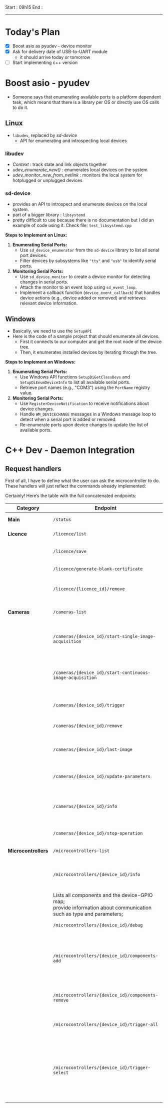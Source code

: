 Start : 09h15
End : 

---

# Today's Plan

- [x] Boost asio as pyudev - device monitor
- [x] Ask for delivery date of USB-to-UART module
	- it should arrive today or tomorrow
- [ ] Start implementing c++ version

# Boost asio - pyudev

- Someone says that enumerating available ports is a platform dependent task, which means that there is a library per OS or directly use OS calls to do it.
## Linux

- `libudev`, replaced by *sd-device*
	- API for enumerating and introspecting local devices

### libudev

- *Context* : track state and link objects together
- *udev_enumerate_new()* : enumerates local devices on the system
- *udev_monitor_new_from_netlink* : monitors the local system for hotplugged or unplugged devices

### sd-device

- provides an API to introspect and enumerate devices on the local system.
- part of a bigger library : `libsystemd`
- pretty difficult to use because there is no documentation but I did an example of code using it. Check file: `test_libsystemd.cpp`

**Steps to Implement on Linux:**
1. **Enumerating Serial Ports:**
    - Use `sd_device_enumerator` from the `sd-device` library to list all serial port devices.
    - Filter devices by subsystems like `"tty"` and `"usb"` to identify serial ports.
2. **Monitoring Serial Ports:**
    - Use `sd_device_monitor` to create a device monitor for detecting changes in serial ports.
    - Attach the monitor to an event loop using `sd_event_loop`.
    - Implement a callback function (`device_event_callback`) that handles device actions (e.g., device added or removed) and retrieves relevant device information.

## Windows

- Basically, we need to use the `SetupAPI`
- Here is the code of a sample project that should enumerate all devices.
	- First it connects to our computer and get the root node of the device tree.
	- Then, it enumerates installed devices by iterating through the tree.

**Steps to Implement on Windows:**

1. **Enumerating Serial Ports:**
	- Use Windows API functions `SetupDiGetClassDevs` and `SetupDiEnumDeviceInfo` to list all available serial ports.
    - Retrieve port names (e.g., "COM3") using the `PortName` registry value.
3. **Monitoring Serial Ports:**
	- Use `RegisterDeviceNotification` to receive notifications about device changes.
    - Handle `WM_DEVICECHANGE` messages in a Windows message loop to detect when a serial port is added or removed.
    - Re-enumerate ports upon device changes to update the list of available ports.

# C++ Dev - Daemon Integration

## Request handlers

First of all, I have to define what the user can ask the microcontroller to do. These handlers will just reflect the commands already implemented:

Certainly! Here’s the table with the full concatenated endpoints:

| **Category**         | **Endpoint**                                                                                                          | **Description**                                                                                            |
| -------------------- | --------------------------------------------------------------------------------------------------------------------- | ---------------------------------------------------------------------------------------------------------- |
| **Main**             | `/status`                                                                                                             | Build status information                                                                                   |
| **Licence**          | `/licence/list`                                                                                                       | Lists all licences                                                                                         |
|                      | `/licence/save`                                                                                                       | Saves a licence passed in the body                                                                         |
|                      | `/licence/generate-blank-certificate`                                                                                 | Generates a blank certificate                                                                              |
|                      | `/licence/{licence_id}/remove`                                                                                        | Removes a licence specified by `licence_id`                                                                |
| **Cameras**          | `/cameras-list`                                                                                                       | Lists all cameras connected                                                                                |
|                      | `/cameras/{device_id}/start-single-image-acquisition`                                                                 | Starts single image acquisition for the specified camera                                                   |
|                      | `/cameras/{device_id}/start-continuous-image-acquisition`                                                             | Starts continuous image acquisition for the specified camera                                               |
|                      | `/cameras/{device_id}/trigger`                                                                                        | Triggers the specified camera                                                                              |
|                      | `/cameras/{device_id}/remove`                                                                                         | Removes the specified camera                                                                               |
|                      | `/cameras/{device_id}/last-image`                                                                                     | Retrieves the last image from the specified camera                                                         |
|                      | `/cameras/{device_id}/update-parameters`                                                                              | Updates parameters for the specified camera                                                                |
|                      | `/cameras/{device_id}/info`                                                                                           | Provides information about the specified camera                                                            |
|                      | `/cameras/{device_id}/stop-operation`                                                                                 | Stops operation of the specified camera                                                                    |
| **Microcontrollers** | `/microcontrollers-list`                                                                                              | Lists all microcontrollers                                                                                 |
|                      | `/microcontrollers/{device_id}/info`                                                                                  | Provides more information about the specified microcontroller                                              |
|                      | Lists all components and the device-GPIO map;<br>provide information about communication such as type and parameters; |                                                                                                            |
|                      | `/microcontrollers/{device_id}/debug`                                                                                 | Toggles debug mode                                                                                         |
| <br>                 | `/microcontrollers/{device_id}/components-add`                                                                        | Adds a new component to the microcontroller and maps the device name to a GPIO pin number                  |
|                      | `/microcontrollers/{device_id}/components-remove`                                                                     | Removes a component from the microcontroller                                                               |
|                      | `/microcontrollers/{device_id}/trigger-all`                                                                           | Triggers all cameras connected to the system                                                               |
|                      | `/microcontrollers/{device_id}/trigger-select`                                                                        | Triggers selected cameras; device ID passed in body, translated into GPIO pin number by device_id-GPIO map |
